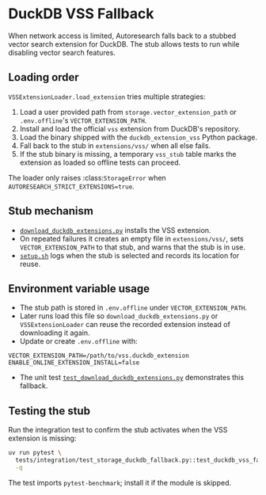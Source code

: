 # DuckDB VSS Fallback

When network access is limited, Autoresearch falls back to a stubbed vector
search extension for DuckDB. The stub allows tests to run while
disabling vector search features.

## Loading order

`VSSExtensionLoader.load_extension` tries multiple strategies:

1. Load a user provided path from `storage.vector_extension_path` or
   `.env.offline`'s `VECTOR_EXTENSION_PATH`.
2. Install and load the official `vss` extension from DuckDB's repository.
3. Load the binary shipped with the `duckdb_extension_vss` Python package.
4. Fall back to the stub in `extensions/vss/` when all else fails.
5. If the stub binary is missing, a temporary `vss_stub` table marks the
   extension as loaded so offline tests can proceed.

The loader only raises :class:`StorageError` when
`AUTORESEARCH_STRICT_EXTENSIONS=true`.

## Stub mechanism

- [`download_duckdb_extensions.py`][dde] installs the VSS extension.
- On repeated failures it creates an empty file in `extensions/vss/`, sets
  `VECTOR_EXTENSION_PATH` to that stub, and warns that the stub is in use.
- [`setup.sh`][setup] logs when the stub is selected and records its
  location for reuse.

## Environment variable usage

- The stub path is stored in `.env.offline` under `VECTOR_EXTENSION_PATH`.
- Later runs load this file so `download_duckdb_extensions.py` or
  `VSSExtensionLoader` can reuse the recorded extension instead of downloading
  it again.
- Update or create `.env.offline` with:

```
VECTOR_EXTENSION_PATH=/path/to/vss.duckdb_extension
ENABLE_ONLINE_EXTENSION_INSTALL=false
```

- The unit test [`test_download_duckdb_extensions.py`][test] demonstrates this
  fallback.

## Testing the stub

Run the integration test to confirm the stub activates when the VSS extension
is missing:

```bash
uv run pytest \
  tests/integration/test_storage_duckdb_fallback.py::test_duckdb_vss_fallback \
  -q
```

The test imports `pytest-benchmark`; install it if the module is skipped.


[dde]: ../scripts/download_duckdb_extensions.py
[setup]: ../scripts/setup.sh
[test]: ../tests/unit/test_download_duckdb_extensions.py
